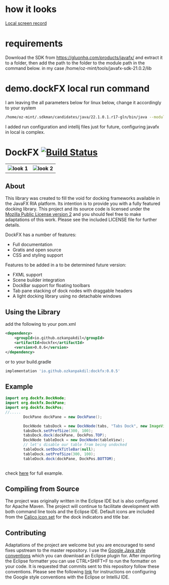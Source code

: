 # how it looks 
[Local screen record](https://github.com/ozkanpakdil/DockFX/assets/604405/2a6e7c72-9fe8-45ed-a036-f99fbcae724f)

# requirements
Download the SDK from https://gluonhq.com/products/javafx/ and extract it to a folder, then add the path to the folder to the module path in the command below. in my case /home/oz-mint/tools/javafx-sdk-21.0.2/lib

# demo.dockFX local run command
I am leaving the all parameters below for linux below, change it accordingly to your system

```bash
/home/oz-mint/.sdkman/candidates/java/22.1.0.1.r17-gln/bin/java --module-path /home/oz-mint/tools/javafx-sdk-21.0.2/lib --add-modules=javafx.controls,javafx.web --add-exports=javafx.controls/com.sun.javafx.scene.control=ALL-UNNAMED --add-exports=javafx.graphics/com.sun.javafx.css=ALL-UNNAMED --add-exports=javafx.graphics/com.sun.javafx.scene.input=ALL-UNNAMED -javaagent:/home/oz-mint/.local/share/JetBrains/Toolbox/apps/intellij-idea-ultimate/lib/idea_rt.jar=42347:/home/oz-mint/.local/share/JetBrains/Toolbox/apps/intellij-idea-ultimate/bin -Dfile.encoding=UTF-8 -classpath /home/oz-mint/Downloads/DockFX/target/test-classes:/home/oz-mint/Downloads/DockFX/target/classes:/home/oz-mint/.m2/repository/org/openjfx/javafx-web/21/javafx-web-21.jar:/home/oz-mint/.m2/repository/org/openjfx/javafx-web/21/javafx-web-21-linux.jar:/home/oz-mint/.m2/repository/org/openjfx/javafx-media/21/javafx-media-21.jar:/home/oz-mint/.m2/repository/org/openjfx/javafx-media/21/javafx-media-21-linux.jar:/home/oz-mint/.m2/repository/org/openjfx/javafx-controls/21/javafx-controls-21.jar:/home/oz-mint/.m2/repository/org/openjfx/javafx-controls/21/javafx-controls-21-linux.jar:/home/oz-mint/.m2/repository/org/openjfx/javafx-graphics/21/javafx-graphics-21.jar:/home/oz-mint/.m2/repository/org/openjfx/javafx-graphics/21/javafx-graphics-21-linux.jar:/home/oz-mint/.m2/repository/org/openjfx/javafx-base/21/javafx-base-21.jar:/home/oz-mint/.m2/repository/org/openjfx/javafx-base/21/javafx-base-21-linux.jar:/home/oz-mint/.m2/repository/org/openjfx/javafx-fxml/21/javafx-fxml-21.jar:/home/oz-mint/.m2/repository/org/openjfx/javafx-fxml/21/javafx-fxml-21-linux.jar:/home/oz-mint/.m2/repository/org/junit/jupiter/junit-jupiter-api/5.9.2/junit-jupiter-api-5.9.2.jar:/home/oz-mint/.m2/repository/org/opentest4j/opentest4j/1.2.0/opentest4j-1.2.0.jar:/home/oz-mint/.m2/repository/org/junit/platform/junit-platform-commons/1.9.2/junit-platform-commons-1.9.2.jar:/home/oz-mint/.m2/repository/org/apiguardian/apiguardian-api/1.1.2/apiguardian-api-1.1.2.jar:/home/oz-mint/.m2/repository/org/junit/jupiter/junit-jupiter-engine/5.9.2/junit-jupiter-engine-5.9.2.jar:/home/oz-mint/.m2/repository/org/junit/platform/junit-platform-engine/1.9.2/junit-platform-engine-1.9.2.jar:/home/oz-mint/.m2/repository/org/testfx/testfx-junit5/4.0.17/testfx-junit5-4.0.17.jar:/home/oz-mint/.m2/repository/org/testfx/testfx-core/4.0.17/testfx-core-4.0.17.jar:/home/oz-mint/.m2/repository/org/osgi/org.osgi.core/6.0.0/org.osgi.core-6.0.0.jar:/home/oz-mint/.m2/repository/org/hamcrest/hamcrest/2.1/hamcrest-2.1.jar:/home/oz-mint/.m2/repository/org/assertj/assertj-core/3.13.2/assertj-core-3.13.2.jar:/home/oz-mint/.m2/repository/org/junit/jupiter/junit-jupiter-params/5.9.2/junit-jupiter-params-5.9.2.jar org.dockfx.demo.DockFX
```

I added run configuration and intellij files just for future, configuring javafx in local is complex.

# DockFX [![Build Status](https://goombert.visualstudio.com/DockFX/_apis/build/status/RobertBColton.DockFX?branchName=master)](https://goombert.visualstudio.com/DockFX/_build/latest?definitionId=1&branchName=master)
<table>
<tr>
<th><img alt="look 1" src="http://sites.psu.edu/robertbcolton/wp-content/uploads/sites/19608/2014/10/dockfxhover.png" ></th>
<th><img alt="look 2" src="http://sites.psu.edu/robertbcolton/wp-content/uploads/sites/19608/2014/10/dockfxdocked.png" ></th>
</tr>
</table>

## About
This library was created to fill the void for docking frameworks available in the JavaFX RIA platform. Its intention is to provide you with a fully featured docking library. This project and its source code is licensed under the [Mozilla Public License version 2](https://www.mozilla.org/en-US/MPL/2.0/) and you should feel free to make adaptations of this work. Please see the included LICENSE file for further details.

DockFX has a number of features:
* Full documentation
* Gratis and open source
* CSS and styling support

Features to be added in a to be determined future version:
* FXML support
* Scene builder integration
* DockBar support for floating toolbars
* Tab pane stacking of dock nodes with draggable headers
* A light docking library using no detachable windows

## Using the Library
add the following to your pom.xml
```xml
<dependency>
    <groupId>io.github.ozkanpakdil</groupId>
    <artifactId>dockfx</artifactId>
    <version>0.0.6</version>
</dependency>
```
or to your build.gradle
```groovy
implementation 'io.github.ozkanpakdil:dockfx:0.0.5'
```
## Example
```java
import org.dockfx.DockNode;
import org.dockfx.DockPane;
import org.dockfx.DockPos;
//.....
        DockPane dockPane = new DockPane();

        DockNode tabsDock = new DockNode(tabs, "Tabs Dock", new ImageView(dockImage));
        tabsDock.setPrefSize(300, 100);
        tabsDock.dock(dockPane, DockPos.TOP);
        DockNode tableDock = new DockNode(tableView);
        // let's disable our table from being undocked
        tableDock.setDockTitleBar(null);
        tableDock.setPrefSize(300, 100);
        tableDock.dock(dockPane, DockPos.BOTTOM);
        
```
check [here](./src/test/java/org/dockfx/demo/DockFX.java) for full example.
## Compiling from Source
The project was originally written in the Eclipse IDE but is also configured for Apache Maven. The project will continue to facilitate development with both command line tools and the Eclipse IDE. Default icons are included from the [Calico icon set](https://github.com/enigma-dev/Calico-Icon) for the dock indicators and title bar.

## Contributing
Adaptations of the project are welcome but you are encouraged to send fixes upstream to the master repository. I use the [Google Java style conventions](https://github.com/google/styleguide) which you can download an Eclipse plugin for. After importing the Eclipse formatter you can use CTRL+SHIFT+F to run the formatter on your code. It is requested that commits sent to this repository follow these conventions. Please see the following [link](https://github.com/HPI-Information-Systems/Metanome/wiki/Installing-the-google-styleguide-settings-in-intellij-and-eclipse) for instructions on configuring the Google style conventions with the Eclipse or IntelliJ IDE.
